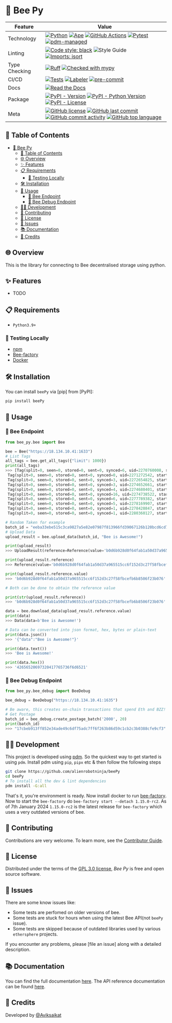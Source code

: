 # 🐝 Bee Py

<div align="center">

| Feature       | Value                                                                                                                                                                                                                                                                                                                                                                                                                                                                                                                                                                                                                                                                                                          |
| ------------- | -------------------------------------------------------------------------------------------------------------------------------------------------------------------------------------------------------------------------------------------------------------------------------------------------------------------------------------------------------------------------------------------------------------------------------------------------------------------------------------------------------------------------------------------------------------------------------------------------------------------------------------------------------------------------------------------------------------- |
| Technology    | [![Python](https://img.shields.io/badge/Python-3776AB.svg?style=flat&logo=Python&logoColor=white)](https://www.python.org/) [![Ape](https://img.shields.io/badge/Built%20with-Ape-blue.svg)](https://github.com/ApeWorX/ape) [![GitHub Actions](https://img.shields.io/badge/GitHub%20Actions-2088FF.svg?style=flat&logo=GitHub-Actions&logoColor=white)](https://github.com/features/actions) [![Pytest](https://img.shields.io/badge/Pytest-0A9EDC.svg?style=flat&logo=Pytest&logoColor=white)](https://github.com/alienrobotninja/beePy/actions/workflows/tests.yml/badge.svg) [![pdm-managed](https://img.shields.io/badge/pdm-managed-blueviolet)](https://pdm-project.org)                              |
| Linting       | [![Code style: black](https://img.shields.io/badge/Code%20Style-black-000000.svg)](https://github.com/psf/black) ![Style Guide](https://img.shields.io/badge/Style%20Guide-Flake8-blue) [![Imports: isort](https://img.shields.io/badge/%20imports-isort-%231674b1?style=flat&labelColor=ef8336)](https://pycqa.github.io/isort/)                                                                                                                                                                                                                                                                                                                                                                              |
| Type Checking | [![Ruff](https://img.shields.io/endpoint?url=https://raw.githubusercontent.com/astral-sh/ruff/main/assets/badge/v2.json)](https://github.com/astral-sh/ruff) [![Checked with mypy](http://www.mypy-lang.org/static/mypy_badge.svg)](http://mypy-lang.org/)                                                                                                                                                                                                                                                                                                                                                                                                                                                     |
| CI/CD         | [![Tests](https://github.com/alienrobotninja/beePy/actions/workflows/tests.yml/badge.svg)](https://github.com/alienrobotninja/beePy/actions/workflows/tests.yml) [![Labeler](https://github.com/alienrobotninja/beePy/actions/workflows/labeler.yml/badge.svg)](https://github.com/alienrobotninja/beePy/actions/workflows/labeler.yml) [![pre-commit](https://img.shields.io/badge/pre--commit-enabled-brightgreen?logo=pre-commit&logoColor=white)](https://github.com/pre-commit/pre-commit)                                                                                                                                                                                                            |
| Docs          | [![Read the Docs](https://img.shields.io/readthedocs/beePy/latest.svg?label=Read%20the%20Docs)](https://beePy.readthedocs.io/)                                                                                                                                                                                                                                                                                                                                                                                                                                                                                                                                                                               |
| Package       | [![PyPI - Version](https://img.shields.io/pypi/v/beePy.svg)](https://pypi.org/project/beePy/) [![PyPI - Python Version](https://img.shields.io/pypi/pyversions/beePy)](https://pypi.org/project/beePy/) [![PyPI - License](https://img.shields.io/pypi/l/beePy)](https://pypi.org/project/beePy/)                                                                                                                                                                                                                                                                                                                                                                                                        |
| Meta          | [![GitHub license](https://img.shields.io/github/license/alienrobotninja/beePy?style=flat&color=1573D5)](https://github.com/alienrobotninja/beePy/blob/main/LICENSE) [![GitHub last commit](https://img.shields.io/github/last-commit/alienrobotninja/beePy?style=flat&color=1573D5)](https://github.com/alienrobotninja/beePy/commits/main) [![GitHub commit activity](https://img.shields.io/github/commit-activity/m/alienrobotninja/beePy?style=flat&color=1573D5)](https://github.com/alienrobotninja/beePy/graphs/commit-activity) [![GitHub top language](https://img.shields.io/github/languages/top/alienrobotninja/beePy?style=flat&color=1573D5)](https://github.com/alienrobotninja/beePy) |

</div>

## 📖 Table of Contents

- [🐝 Bee Py](#-beePy)
  - [📖 Table of Contents](#-table-of-contents)
  - [🌐 Overview](#-overview)
  - [✨ Features](#-features)
  - [📋 Requirements](#-requirements)
    - [🚀 Testing Locally](#-testing-locally)
  - [🛠️ Installation](#️-installation)
  - [🚀 Usage](#-usage)
    - [🐝 Bee Endpoint](#-bee-endpoint)
    - [🚀 Bee Debug Endpoint](#-bee-debug-endpoint)
  - [👩‍💻 Development](#-development)
  - [🤝 Contributing](#-contributing)
  - [📄 License](#-license)
  - [🐞 Issues](#-issues)
  - [📚 Documentation](#-documentation)
  - [👏 Credits](#-credits)

## 🌐 Overview

This is the library for connecting to Bee decentralised storage using python.

## ✨ Features

- TODO

## 📋 Requirements

- `Python3.9+`

### 🚀 Testing Locally

- [npm](https://www.npmjs.com/package/npm)
- [Bee-factory](https://github.com/ethersphere/bee-factory)
- [Docker](https://docs.docker.com/desktop/)

## 🛠️ Installation

You can install `beePy` via \[pip\] from \[PyPI\]:

```sh
pip install beePy
```

## 🚀 Usage

### 🐝 Bee Endpoint

```py
from bee_py.bee import Bee

bee = Bee("https://18.134.10.41:1633")
# List Tags
all_tags = bee.get_all_tags({"limit": 1000})
print(all_tags) 
>>> [Tag(split=0, seen=0, stored=0, sent=0, synced=6, uid=2270760008, started_at='2023-12-27T19:00:24Z', total=6, processed=6),
 Tag(split=0, seen=0, stored=0, sent=0, synced=0, uid=2271272542, started_at='2023-12-09T13:22:52Z', total=0, processed=0),
 Tag(split=0, seen=0, stored=0, sent=0, synced=3, uid=2272654825, started_at='2023-12-26T22:15:30Z', total=3, processed=3),
 Tag(split=0, seen=0, stored=0, sent=0, synced=3, uid=2274652661, started_at='2023-12-19T20:27:27Z', total=3, processed=3),
 Tag(split=0, seen=0, stored=0, sent=0, synced=4, uid=2274680401, started_at='2024-01-05T20:03:17Z', total=4, processed=4),
 Tag(split=0, seen=0, stored=0, sent=0, synced=16, uid=2274738522, started_at='2023-12-27T00:12:46Z', total=16, processed=16),
 Tag(split=0, seen=0, stored=0, sent=0, synced=6, uid=2277789382, started_at='2024-01-05T19:30:39Z', total=6, processed=6),
 Tag(split=0, seen=0, stored=0, sent=0, synced=5, uid=2278169907, started_at='2023-12-27T00:44:34Z', total=5, processed=5),
 Tag(split=0, seen=0, stored=0, sent=0, synced=1, uid=2278428847, started_at='2023-12-19T01:29:06Z', total=1, processed=1),
 Tag(split=0, seen=0, stored=0, sent=0, synced=1, uid=2280360127, started_at='2023-12-27T16:18:04Z', total=1, processed=1)]

# Random Taken for example
batch_id = "eeba33ebe515c3ca9827a5e82e07987f813966fd39067126b120bcd6cd714ce9"
# Upload Data
upload_result = bee.upload_data(batch_id, "Bee is Awesome!")

print(upload_result)
>>> UploadResult(reference=Reference(value='b0d6b928d0f64fab1a50d37a965515cc6f152d3c27f58fbcefb6b8506f23b076'), tag_uid=None)

print(upload_result.reference)
>>> Reference(value='b0d6b928d0f64fab1a50d37a965515cc6f152d3c27f58fbcefb6b8506f23b076')

print(upload_result.reference.value)
>>> 'b0d6b928d0f64fab1a50d37a965515cc6f152d3c27f58fbcefb6b8506f23b076'

# Both can be done to obtain the reference value

print(str(upload_result.reference))
>>> 'b0d6b928d0f64fab1a50d37a965515cc6f152d3c27f58fbcefb6b8506f23b076'

data = bee.download_data(upload_result.reference.value)
print(data)
>>> Data(data=b'Bee is Awesome!')

# Data can be converted into json format, hex, bytes or plain-text
print(data.json())
>>> '{"data":"Bee is Awesome!"}'

print(data.text())
>>> 'Bee is Awesome!'

print(data.hex())
>>> '42656520697320417765736f6d6521'
```

### 🚀 Bee Debug Endpoint

```py
from bee_py.bee_debug import BeeDebug

bee_debug = BeeDebug("https://18.134.10.41:1635")

# Be aware, this creates on-chain transactions that spend Eth and BZZ!
# Get Postage
batch_id = bee_debug.create_postage_batch('2000', 20)
print(batch_id)
>>> "17cbeb913ff852e34ade49c6df75adc7ff6f263b86d59c1cb2c3b0388cfe9cf3"
```

## 👩‍💻 Development

This project is developed using [pdm](https://pdm-project.org/). So the quickest way to get started is using `pdm`. Install pdm using `pip`, `pipx` etc & then follow the following steps

```sh
git clone https://github.com/alienrobotninja/beePy
cd beePy
# To install all the dev & lint dependencies 
pdm install -G:all
```

That's it, you're environment is ready. Now install docker to run [bee-factory](https://github.com/ethersphere/bee-factory). Now to start the `bee-factory` do `bee-factory start --detach 1.15.0-rc2`. As of 7th January 2024 `1.15.0-rc2` is the latest release for `bee-factory` which uses a very outdated versions of bee.

## 🤝 Contributing

Contributions are very welcome.
To learn more, see the [Contributor Guide].

## 📄 License

Distributed under the terms of the [GPL 3.0 license][license],
_Bee Py_ is free and open source software.

## 🐞 Issues

There are some know issues like:

- Some tests are perfomed on older versions of bee.
- Some tests are stuck for hours when using the latest Bee API(not `beePy` issue).
- Some tests are skipped because of outdated libraries used by various `ethersphere` projects.

If you encounter any problems,
please \[file an issue\] along with a detailed description.

## 📚 Documentation


You can find the full documentation [here](https://bee-js.ethswarm.org/docs). The API reference documentation can be found [here](https://bee-js.ethswarm.org/docs/api).

## 👏 Credits

Developed by [@Aviksaikat](https://github.com/aviksaikat)

<!-- github-only -->

[contributor guide]: https://github.com/alienrobotninja/beePy/blob/main/CONTRIBUTING.md
[license]: https://github.com/alienrobotninja/beePy/blob/main/LICENSE
